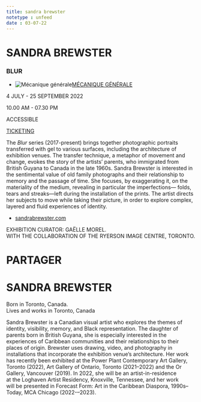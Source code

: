 ```yaml
---
title: sandra brewster
notetype : unfeed
date : 03-07-22
---
```


# SANDRA BREWSTER

### BLUR

-   ![Mécanique générale](https://www.rencontres-arles.com/files/place_number_thumbnail_636.png)[MÉCANIQUE GÉNÉRALE](https://www.rencontres-arles.com/en/expositions/map?p[]=52&)
    

4 JULY - 25 SEPTEMBER 2022

10.00 AM - 07.30 PM

ACCESSIBLE

[TICKETING](https://billetterie.rencontres-arles.com/prestation/Billetterie.html?process=7&switch=1&locale=fr)

The _Blur_ series (2017-present) brings together photographic portraits transferred with gel to various surfaces, including the architecture of exhibition venues. The transfer technique, a metaphor of movement and change, evokes the story of the artists’ parents, who immigrated from British Guyana to Canada in the late 1960s. Sandra Brewster is interested in the sentimental value of old family photographs and their relationship to memory and the passage of time. She focuses, by exaggerating it, on the materiality of the medium, revealing in particular the imperfections— folds, tears and streaks—left during the installation of the prints. The artist directs her subjects to move while taking their picture, in order to explore complex, layered and fluid experiences of identity.

-   [sandrabrewster.com](https://sandrabrewster.com/)

EXHIBITION CURATOR: GAËLLE MOREL.  
WITH THE COLLABORATION OF THE RYERSON IMAGE CENTRE, TORONTO.

# PARTAGER

# SANDRA BREWSTER

Born in Toronto, Canada.  
Lives and works in Toronto, Canada

Sandra Brewster is a Canadian visual artist who explores the themes of identity, visibility, memory, and Black representation. The daughter of parents born in British Guyana, she is especially interested in the experiences of Caribbean communities and their relationships to their places of origin. Brewster uses drawing, video, and photography in installations that incorporate the exhibition venue’s architecture. Her work has recently been exhibited at the Power Plant Contemporary Art Gallery, Toronto (2022), Art Gallery of Ontario, Toronto (2021–2022) and the Or Gallery, Vancouver (2019). In 2022, she will be an artist-in-residence at the Loghaven Artist Residency, Knoxville, Tennessee, and her work will be presented in Forecast Form: Art in the Caribbean Diaspora, 1990s–Today, MCA Chicago (2022-–2023).

